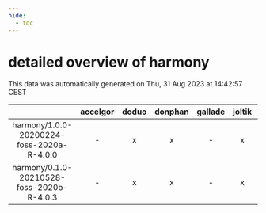 ```yaml
---
hide:
  - toc
---
```


detailed overview of harmony
============================


This data was automatically generated on Thu, 31 Aug 2023 at 14:42:57 CEST  

| |accelgor|doduo|donphan|gallade|joltik|skitty|swalot|victini|
| :---: | :---: | :---: | :---: | :---: | :---: | :---: | :---: | :---: |
|harmony/1.0.0-20200224-foss-2020a-R-4.0.0|-|x|x|-|x|x|x|x|
|harmony/0.1.0-20210528-foss-2020b-R-4.0.3|-|x|x|-|x|x|x|x|
